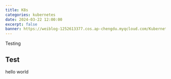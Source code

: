 ```yaml
---
title: K8s
categories: kubernetes
date: 2024-03-22 12:00:00
excerpt: false
banner: https://weiblog-1252613377.cos.ap-chengdu.myqcloud.com/Kubernetes-logo.png
---
```


Testing

## Test

hello world